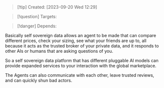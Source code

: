 
>[!tip] Created: [2023-09-20 Wed 12:29]

>[!question] Targets: 

>[!danger] Depends: 

Basically self sovereign data allows an agent to be made that can compare different prices, check your sizing, see what your friends are up to, all because it acts as the trusted broker of your private data, and it responds to other AIs or humans that are asking questions of you.

So a self sovereign data platform that has different pluggable AI models can provide expanded services to your interaction with the global marketplace.

The Agents can also communicate with each other, leave trusted reviews, and can quickly shun bad actors.